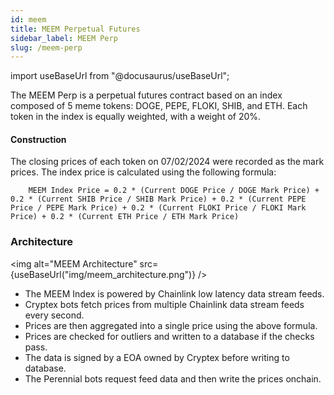 ```yaml
---
id: meem
title: MEEM Perpetual Futures
sidebar_label: MEEM Perp
slug: /meem-perp
---
```

import useBaseUrl from "@docusaurus/useBaseUrl";


The MEEM Perp is a perpetual futures contract based on an index composed of 5 meme tokens: DOGE, PEPE, FLOKI, SHIB, and ETH. Each token in the index is equally weighted, with a weight of 20%.

#### Construction

The closing prices of each token on 07/02/2024 were recorded as the mark prices. The index price is calculated using the following formula:
```
    MEEM Index Price = 0.2 * (Current DOGE Price / DOGE Mark Price) + 0.2 * (Current SHIB Price / SHIB Mark Price) + 0.2 * (Current PEPE Price / PEPE Mark Price) + 0.2 * (Current FLOKI Price / FLOKI Mark Price) + 0.2 * (Current ETH Price / ETH Mark Price) 
```

### Architecture

<img alt="MEEM Architecture" src={useBaseUrl("img/meem_architecture.png")} />

- The MEEM Index is powered by Chainlink low latency data stream feeds.
- Cryptex bots fetch prices from multiple Chainlink data stream feeds every second.
- Prices are then aggregated into a single price using the above formula.
- Prices are checked for outliers and written to a database if the checks pass.
- The data is signed by a EOA owned by Cryptex before writing to database.
- The Perennial bots request feed data and then write the prices onchain.
